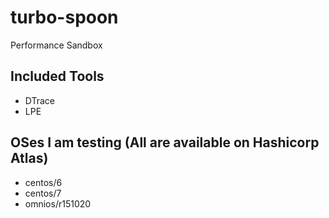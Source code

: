 # turbo-spoon
Performance Sandbox

## Included Tools
- DTrace
- LPE

## OSes I am testing (All are available on Hashicorp Atlas) 
 - centos/6
 - centos/7
 - omnios/r151020
